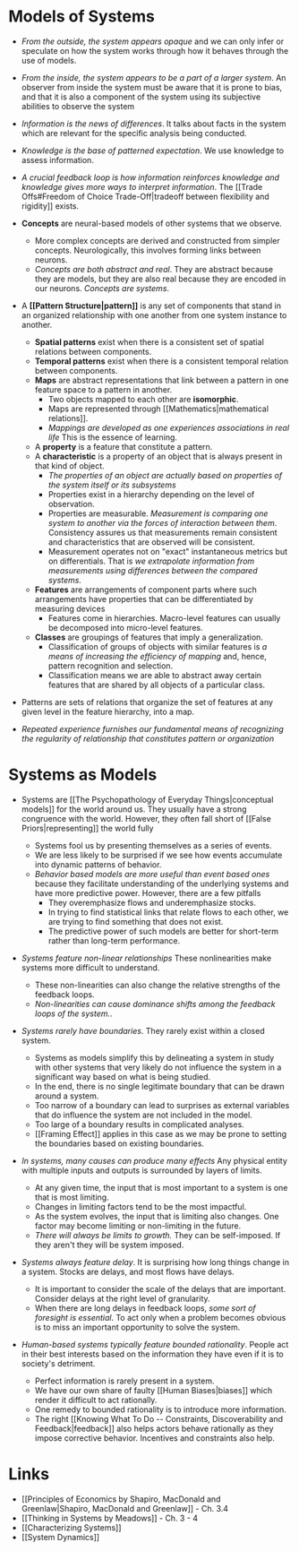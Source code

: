 # Models of Systems 
* *From the outside, the system appears opaque* and we can only infer or speculate on how the system works through how it behaves through the use of models. 
* *From the inside, the system appears to be a part of a larger system*. An observer from inside the system must be aware that it is prone to bias, and that it is also a component of the system using its subjective abilities to observe the system 

* *Information is the news of differences*. It talks about facts in the system which are relevant for the specific analysis being conducted. 
* *Knowledge is the base of patterned expectation*. We use knowledge to assess information.
* *A crucial feedback loop is how information reinforces knowledge and knowledge gives more ways to interpret information*. The [[Trade Offs#Freedom of Choice Trade-Off|tradeoff between flexibility and rigidity]] exists. 

* **Concepts** are neural-based models of other systems that we observe. 
	* More complex concepts are derived and constructed from simpler concepts. Neurologically, this involves forming links between neurons. 
	* *Concepts are both abstract and real*. They are abstract because they are models, but they are also real because they are encoded in our neurons. *Concepts are systems*. 

* A **[[Pattern Structure|pattern]]** is any set of components that stand in an organized relationship with one another from one system instance to another. 
	* **Spatial patterns** exist when there is a consistent set of spatial relations between components. 
	* **Temporal patterns** exist when there is a consistent temporal relation between components. 
	* **Maps** are abstract representations that link between a pattern in one feature space to a pattern in another. 
		* Two objects mapped to each other are **isomorphic**. 
		* Maps are represented through [[Mathematics|mathematical relations]]. 
		* *Mappings are developed as one experiences associations in real life* This is the essence of learning.
	* A **property** is a feature that constitute a pattern.
	* A **characteristic** is a property of an object that is always present in that kind of object. 
		* *The properties of an object are actually based on properties of the system itself or its subsystems*
		* Properties exist in a hierarchy depending on the level of observation. 
		* Properties are measurable. *Measurement is comparing one system to another via the forces of interaction between them*. Consistency assures us that measurements remain consistent and characteristics that are observed will be consistent.
		* Measurement operates not on "exact" instantaneous metrics but on differentials. That is *we extrapolate information from measurements using differences between the compared systems.*
	* **Features** are arrangements of component parts where such arrangements have properties that can be differentiated by measuring devices
		* Features come in hierarchies. Macro-level features can usually be decomposed into micro-level features. 
	* **Classes** are groupings of features that imply a generalization. 
		* Classification of groups of objects with similar features is *a means of increasing the efficiency of mapping* and, hence, pattern recognition and selection. 
		* Classification means we are able to abstract away certain features that are shared by all objects of a particular class. 

* Patterns are sets of relations that organize the set of features at any given level in the feature hierarchy, into a map.
* *Repeated experience furnishes our fundamental means of recognizing the regularity of relationship that constitutes pattern or organization*

# Systems as Models 
* Systems are [[The Psychopathology of Everyday Things|conceptual models]] for the world around us. They usually have a strong congruence with the world. However, they often fall short of [[False Priors|representing]] the world fully
	* Systems fool us by presenting themselves as a series of events.
	* We are less likely to be surprised if we see how events accumulate into dynamic patterns of behavior.
	* *Behavior based models are more useful than event based ones* because they facilitate understanding of the underlying systems and have more predictive power. However, there are a few pitfalls 
		* They overemphasize flows and underemphasize stocks. 
		* In trying to find statistical links that relate flows to each other, we are trying to find something that does not exist. 
		* The predictive power of such models are better for short-term rather than long-term performance. 

* *Systems feature non-linear relationships* These nonlinearities make systems more difficult to understand. 
	* These non-linearities can also change the relative strengths of the feedback loops. 
	* *Non-linearities can cause dominance shifts among the feedback loops of the system.*.

* *Systems rarely have boundaries*. They rarely exist within a closed system.
	* Systems as models simplify this by delineating a system in study with other systems that very likely do not influence the system in a significant way based on what is being studied.
	* In the end, there is no single legitimate boundary that can be drawn around a system. 
	* Too narrow of a boundary can lead to surprises as external variables that do influence the system are not included in the model.
	* Too large of a boundary results in complicated analyses. 
	* [[Framing Effect]] applies in this case as we may be prone to setting the boundaries based on existing boundaries.

* *In systems, many causes can produce many effects* Any physical entity with multiple inputs and outputs is surrounded by layers of limits. 
	* At any given time, the input that is most important to a system is one that is most limiting. 
	* Changes in limiting factors tend to be the most impactful. 
	* As the system evolves, the input that is limiting also changes. One factor may become limiting or non-limiting in the future. 
	* *There will always be limits to growth.* They can be self-imposed. If they aren't they will be system imposed. 

* *Systems always feature delay*. It is surprising how long things change in a system. Stocks are delays, and most flows have delays. 
	* It is important to consider the scale of the delays that are important. Consider delays at the right level of granularity. 
	* When there are long delays in feedback loops, *some sort of foresight is essential*. To act only when a problem becomes obvious is to miss an important opportunity to solve the system. 

* *Human-based systems typically feature bounded rationality*. People act in their best interests based on the information they have even if it is to society's detriment. 
	* Perfect information is rarely present in a system. 
	* We have our own share of faulty [[Human Biases|biases]] which render it difficult to act rationally. 
	* One remedy to bounded rationality is to introduce more information. 
	* The right [[Knowing What To Do -- Constraints, Discoverability and Feedback|feedback]] also helps actors behave rationally as they impose corrective behavior. Incentives and constraints also help. 

# Links 
* [[Principles of Economics by Shapiro, MacDonald and Greenlaw|Shapiro, MacDonald and Greenlaw]] - Ch. 3.4
* [[Thinking in Systems by Meadows]] - Ch. 3 - 4
* [[Characterizing Systems]]
* [[System Dynamics]]